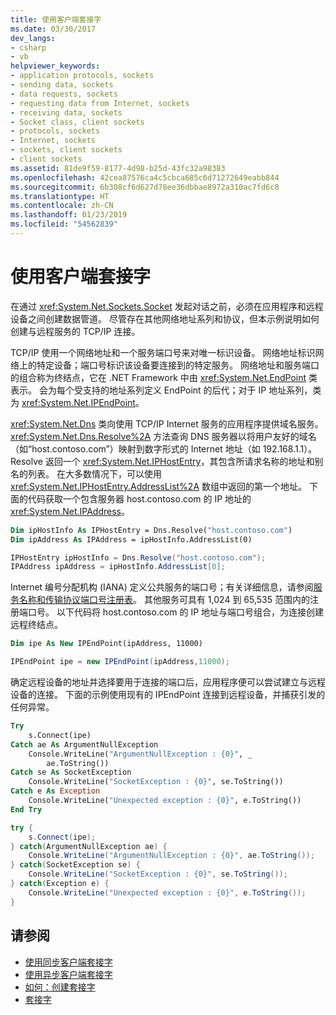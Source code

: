 ```yaml
---
title: 使用客户端套接字
ms.date: 03/30/2017
dev_langs:
- csharp
- vb
helpviewer_keywords:
- application protocols, sockets
- sending data, sockets
- data requests, sockets
- requesting data from Internet, sockets
- receiving data, sockets
- Socket class, client sockets
- protocols, sockets
- Internet, sockets
- sockets, client sockets
- client sockets
ms.assetid: 81de9f59-8177-4d98-b25d-43fc32a98383
ms.openlocfilehash: 42cea87576ca4c5cbca685c6d71272649eabb844
ms.sourcegitcommit: 6b308cf6d627d78ee36dbbae8972a310ac7fd6c8
ms.translationtype: HT
ms.contentlocale: zh-CN
ms.lasthandoff: 01/23/2019
ms.locfileid: "54562839"
---
```

# <a name="using-client-sockets"></a>使用客户端套接字
在通过 <xref:System.Net.Sockets.Socket> 发起对话之前，必须在应用程序和远程设备之间创建数据管道。 尽管存在其他网络地址系列和协议，但本示例说明如何创建与远程服务的 TCP/IP 连接。  
  
 TCP/IP 使用一个网络地址和一个服务端口号来对唯一标识设备。 网络地址标识网络上的特定设备；端口号标识该设备要连接到的特定服务。 网络地址和服务端口的组合称为终结点，它在 .NET Framework 中由 <xref:System.Net.EndPoint> 类表示。 会为每个受支持的地址系列定义 EndPoint 的后代；对于 IP 地址系列，类为 <xref:System.Net.IPEndPoint>。  
  
 <xref:System.Net.Dns> 类向使用 TCP/IP Internet 服务的应用程序提供域名服务。 <xref:System.Net.Dns.Resolve%2A> 方法查询 DNS 服务器以将用户友好的域名（如“host.contoso.com”）映射到数字形式的 Internet 地址（如 192.168.1.1）。 Resolve 返回一个 <xref:System.Net.IPHostEntry>，其包含所请求名称的地址和别名的列表。 在大多数情况下，可以使用 <xref:System.Net.IPHostEntry.AddressList%2A> 数组中返回的第一个地址。 下面的代码获取一个包含服务器 host.contoso.com 的 IP 地址的 <xref:System.Net.IPAddress>。  
  
```vb  
Dim ipHostInfo As IPHostEntry = Dns.Resolve("host.contoso.com")  
Dim ipAddress As IPAddress = ipHostInfo.AddressList(0)  
```  
  
```csharp  
IPHostEntry ipHostInfo = Dns.Resolve("host.contoso.com");  
IPAddress ipAddress = ipHostInfo.AddressList[0];  
```  
  
 Internet 编号分配机构 (IANA) 定义公共服务的端口号；有关详细信息，请参阅[服务名称和传输协议端口号注册表](https://www.iana.org/assignments/service-names-port-numbers/service-names-port-numbers.xhtml)。 其他服务可具有 1,024 到 65,535 范围内的注册端口号。 以下代码将 host.contoso.com 的 IP 地址与端口号组合，为连接创建远程终结点。  
  
```vb  
Dim ipe As New IPEndPoint(ipAddress, 11000)  
```  
  
```csharp  
IPEndPoint ipe = new IPEndPoint(ipAddress,11000);  
```  
  
 确定远程设备的地址并选择要用于连接的端口后，应用程序便可以尝试建立与远程设备的连接。 下面的示例使用现有的 IPEndPoint 连接到远程设备，并捕获引发的任何异常。  
  
```vb  
Try  
    s.Connect(ipe)  
Catch ae As ArgumentNullException  
    Console.WriteLine("ArgumentNullException : {0}", _  
        ae.ToString())  
Catch se As SocketException  
    Console.WriteLine("SocketException : {0}", se.ToString())  
Catch e As Exception  
    Console.WriteLine("Unexpected exception : {0}", e.ToString())  
End Try  
```  
  
```csharp  
try {  
    s.Connect(ipe);  
} catch(ArgumentNullException ae) {  
    Console.WriteLine("ArgumentNullException : {0}", ae.ToString());  
} catch(SocketException se) {  
    Console.WriteLine("SocketException : {0}", se.ToString());  
} catch(Exception e) {  
    Console.WriteLine("Unexpected exception : {0}", e.ToString());  
}  
```  
  
## <a name="see-also"></a>请参阅
- [使用同步客户端套接字](../../../docs/framework/network-programming/using-a-synchronous-client-socket.md)
- [使用异步客户端套接字](../../../docs/framework/network-programming/using-an-asynchronous-client-socket.md)
- [如何：创建套接字](../../../docs/framework/network-programming/how-to-create-a-socket.md)
- [套接字](../../../docs/framework/network-programming/sockets.md)
